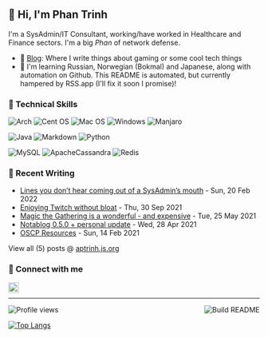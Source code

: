## 👋 Hi, I'm Phan Trinh

I'm a SysAdmin/IT Consultant, working/have worked in Healthcare and Finance sectors. I'm a big *Phan* of network defense.

- 📝 [Blog](https://aptrinh.js.org/): Where I write things about gaming or some cool tech things    
- 🌱 I'm learning Russian, Norwegian (Bokmal) and Japanese, along with automation on Github. This README is automated, but currently hampered by RSS.app (I'll fix it soon I promise)!

### 💼 Technical Skills
![Arch](https://img.shields.io/badge/OS-Arch%20Linux-informational?logo=arch-linux&style=flat) 
![Cent OS](https://img.shields.io/badge/OS-CentOS-002260?style=flat&logo=centos) 
![Mac OS](https://img.shields.io/badge/OS-macOS-000000?style=flat&logo=macos) 
![Windows](https://img.shields.io/badge/OS-Windows-0078D6?style=flat&logo=windows) 
![Manjaro](https://img.shields.io/badge/OS-Manjaro-35BF5C?style=flat&logo=Manjaro)

![Java](https://img.shields.io/badge/Lang-Java-%23ED8B00.svg?style=flat&logo=java) 
![Markdown](https://img.shields.io/badge/Lang-Markdown-%23000000.svg?style=flat&logo=markdown) 
![Python](https://img.shields.io/badge/Lang-Python-3670A0?style=flat&logo=python)

![MySQL](https://img.shields.io/badge/DB-mySQL-%2300f.svg?style=flat&logo=mysql) 
![ApacheCassandra](https://img.shields.io/badge/DB-Cassandra-%231287B1.svg?style=flat&logo=apache-cassandra) 
![Redis](https://img.shields.io/badge/DB-Redis-%23DD0031.svg?style=flat&logo=redis)

### 📝 Recent Writing

<!-- writing starts -->
* [Lines you don’t hear coming out of a SysAdmin’s mouth](https://rss.app/articles/cb4e791f6f6d729c12444c5076d8bdc5010d5e2e0d38fdf2dbf1861e888f69d4af1baa522dc58c3deefe33268a0a57d73d89) - Sun, 20 Feb 2022
* [Enjoying Twitch without bloat](https://rss.app/articles/cb4e791f6f6d729c12444c5076d8bdc5010d5e2e0d38fdf5d5eb93198dcb6bcee517b14b3c818930b7bc32398248) - Thu, 30 Sep 2021
* [Magic the Gathering is a wonderful - and expensive](https://rss.app/articles/cb4e791f6f6d729c12444c5076d8bdc5010d5e2e0d38fdecd6e5ca1396cb70c8ec1ba04e3f9d8276abe63721) - Tue, 25 May 2021
* [Notablog 0.5.0 + personal update](https://rss.app/articles/cb4e791f6f6d729c12444c5076d8bdc5010d5e2e0d38fdefcdf686188989608ab24af512319c8334) - Wed, 28 Apr 2021
* [OSCP Resources](https://rss.app/articles/cb4e791f6f6d729c12444c5076d8bdc5010d5e2e0d38fdeed1e19757898f69ccf151ad483484) - Sun, 14 Feb 2021
<!-- writing ends -->

View all (<!-- writing_count starts -->5<!-- writing_count ends -->) posts @ [aptrinh.js.org](https://aptrinh.js.org)

### 🤝 Connect with me
<a href="https://www.linkedin.com/in/anhphantrinh/"><img align="left" src="https://www.svgrepo.com/show/157006/linkedin.svg" alt="Phan Trinh | LinkedIn" width="21px"/></a>
</br>

---

<!--Thanks https://github.com/eugeneyan/eugeneyan/blob/master/README.md -->

![Profile views](https://gpvc.arturio.dev/aptrinh)<a href="https://github.com/aptrinh/aptrinh/actions"><img src="https://github.com/aptrinh/aptrinh/actions/workflows/README-build.yml/badge.svg" align="right" alt="Build README"></a>

[![Top Langs](https://github-readme-stats.vercel.app/api/top-langs/?username=aptrinh&layout=compact&theme=gruvbox_light&locale=ja)](https://github.com/anuraghazra/github-readme-stats)

